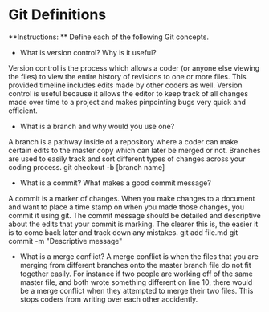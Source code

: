 # Git Definitions

**Instructions: ** Define each of the following Git concepts.

* What is version control?  Why is it useful? 

Version control is the process which allows a coder (or anyone else viewing the files) to view the entire history of revisions to one or more files.  This provided timeline includes edits made by other coders as well.  Version control is useful because it allows the editor to keep track of all changes made over time to a project and makes pinpointing bugs very quick and efficient. 

* What is a branch and why would you use one?

A branch is a pathway inside of a repository where a coder can make certain edits to the master copy which can later be merged or not. Branches are used to easily track and sort different types of changes across your coding process. 
git checkout -b [branch name]

* What is a commit? What makes a good commit message?

A commit is a marker of changes. When you make changes to a document and want to place a time stamp on when you made those changes, you commit it using git. The commit message should be detailed and descriptive about the edits that your commit is marking. The clearer this is, the easier it is to come back later and track down any mistakes. 
git add file.md
git commit -m "Descriptive message"

* What is a merge conflict?
A merge conflict is when the files that you are merging from different branches onto the master branch file do not fit together easily. For instance if two people are working off of the same master file, and both wrote something different on line 10, there would be a merge conflict when they attempted to merge their two files. This stops coders from writing over each other accidently. 


